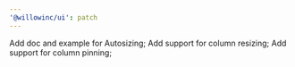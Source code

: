 ```yaml
---
'@willowinc/ui': patch
---
```


Add doc and example for Autosizing;
Add support for column resizing;
Add support for column pinning;
